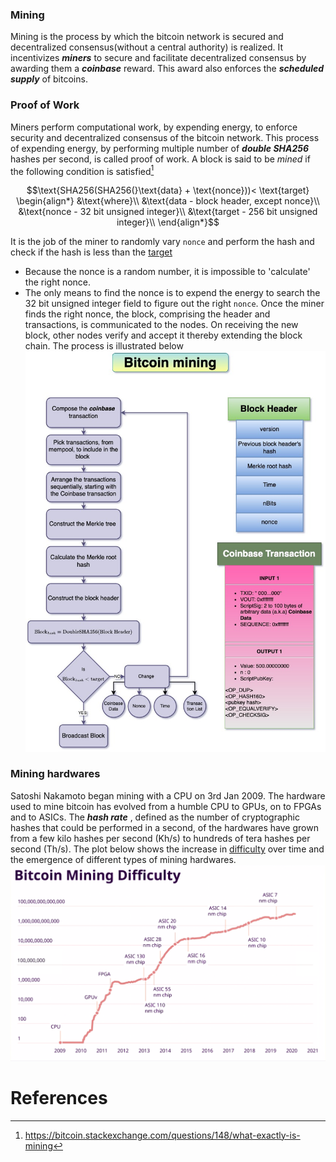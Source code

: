 ### Mining
Mining is the process by which the bitcoin network is secured and decentralized consensus(without a central authority) is realized. It incentivizes ***miners*** to secure and facilitate decentralized consensus by awarding them a ***coinbase*** reward. This award also enforces the ***scheduled supply*** of bitcoins. 

### Proof of Work
Miners perform computational work, by expending energy, to enforce security and decentralized consensus of the bitcoin network. This process of expending energy, by performing multiple number of ***double SHA256*** hashes per second, is called proof of work. 
A block is said to be *mined* if the following condition is satisfied[^1]<br>
```math
\text{SHA256(SHA256(}\text{data} + \text{nonce}))< \text{target}
\begin{align*}
&\text{where}\\
&\text{data - block header, except nonce}\\
&\text{nonce - 32 bit unsigned integer}\\
&\text{target - 256 bit unsigned integer}\\
\end{align*}
```
It is the job of the miner to randomly vary `nonce` and perform the hash and check if the hash is less than the [target](../Network/Target%20and%20Difficulty.md)
- Because the nonce is a random number, it is impossible to 'calculate' the right nonce. 
- The only means to find the nonce is to expend the energy to search the 32 bit unsigned integer field to figure out the right `nonce`. 
Once the miner finds the right nonce, the block, comprising the header and transactions, is communicated to the nodes. On receiving the new block, other nodes verify and accept it thereby extending the block chain. The process is illustrated below <br>
![](images/mining.jpg)
### Mining hardwares
Satoshi Nakamoto began mining with a CPU on 3rd Jan 2009. The hardware used to mine bitcoin has evolved from a humble CPU to GPUs, on to FPGAs and to ASICs. The ***hash rate*** , defined as the number of cryptographic hashes that could be performed in a second, of the hardwares have grown from a few kilo hashes per second (Kh/s) to hundreds of tera hashes per second (Th/s). The plot below shows the increase in [difficulty](../Network/Target%20and%20Difficulty.md) over time and the emergence of different types of mining hardwares. <br> 
![](images/bitcoin-mining-difficulty-3605390494.png)
# References

[^1]: https://bitcoin.stackexchange.com/questions/148/what-exactly-is-mining